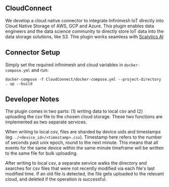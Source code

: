 ## CloudConnect
We develop a cloud native connector to integrate Infinimesh IoT directly into Cloud Native Storage of AWS, GCP and Azure. This plugin enables data engineers and the data science community to directly store IoT data into the data storage solutions, like S3. This plugin works seamless with [Scalytics AI](https://scalytics.io)

## Connector Setup

Simply set the required infinimesh and cloud variables in `docker-compose.yml` and run:

```
docker-compose -f CloudConnect/docker-compose.yml --project-directory . up --build
```

## Developer Notes

The plugin comes in two parts: (1) writing data to local csv and (2) uploading the csv file to the chosen cloud storage. These two functions are implemented as two separate services.

When writing to local csv, files are sharded by device uids and timestamps (eg. `./<device_id>/<timestamp>.csv`). Timestamp here refers to the number of seconds past unix epoch, round to the next minute. This means that all events for the same device within the same minute timeframe will be written to the same file for bulk uploading.

After writing to local csv, a separate service walks the directory and searches for csv files that were not recently modified via each file's last modified time. If an old file is detected, the file gets uploaded to the relevant cloud, and deleted if the operation is successful.
